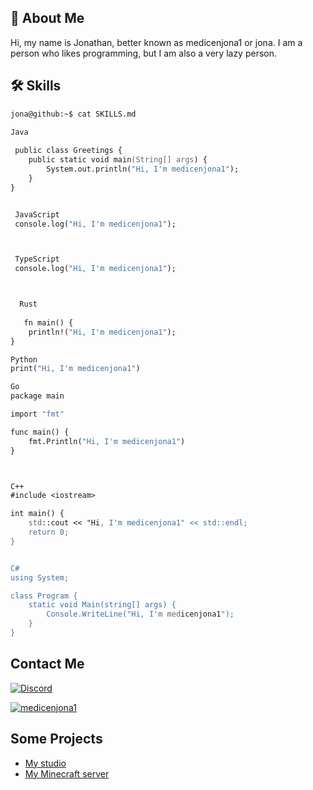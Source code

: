 ## 🚀 About Me
Hi, my name is Jonathan, better known as medicenjona1 or jona. I am a person who likes programming, but I am also a very lazy person.

## 🛠 Skills

```zsh
jona@github:~$ cat SKILLS.md

Java 
 
 public class Greetings {
    public static void main(String[] args) {
        System.out.println("Hi, I'm medicenjona1");
    }
}


 JavaScript 
 console.log("Hi, I'm medicenjona1");



 TypeScript
 console.log("Hi, I'm medicenjona1");



  Rust
  
   fn main() {
    println!("Hi, I'm medicenjona1");
}

Python
print("Hi, I'm medicenjona1")

Go
package main

import "fmt"

func main() {
    fmt.Println("Hi, I'm medicenjona1")
}



C++
#include <iostream>

int main() {
    std::cout << "Hi, I'm medicenjona1" << std::endl;
    return 0;
}


C#
using System;

class Program {
    static void Main(string[] args) {
        Console.WriteLine("Hi, I'm medicenjona1");
    }
}


```




## Contact Me

[![Discord](https://img.shields.io/badge/-medicenjona1%232949-7289DA?style=flat-square&logo=discord&logoColor=white&link=https://discordapp.com/users/medicenjona1)](https://discordapp.com/users/medicenjona1)



[![medicenjona1](https://lanyard.cnrad.dev/api/713921751335043201)](https://discord.com/users/713921751335043201)






## Some Projects
- [My studio](https://github.com/Wertypas-Studio)
- [My Minecraft server](https://github.com/)
